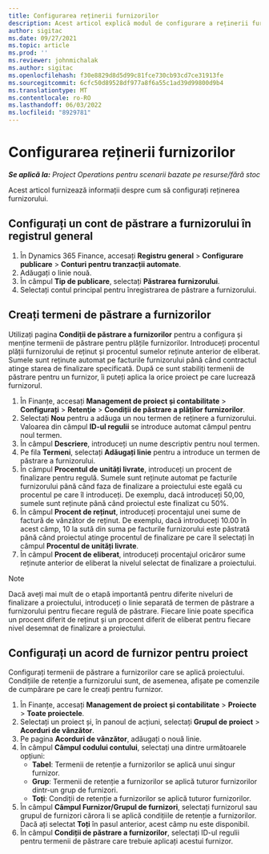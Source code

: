 ```yaml
---
title: Configurarea reținerii furnizorilor
description: Acest articol explică modul de configurare a reținerii furnizorului.
author: sigitac
ms.date: 09/27/2021
ms.topic: article
ms.prod: ''
ms.reviewer: johnmichalak
ms.author: sigitac
ms.openlocfilehash: f30e8829d8d5d99c81fce730cb93cd7ce31913fe
ms.sourcegitcommit: 6cfc50d89528df977a8f6a55c1ad39d99800d9b4
ms.translationtype: MT
ms.contentlocale: ro-RO
ms.lasthandoff: 06/03/2022
ms.locfileid: "8929781"
---
```

# <a name="set-up-vendor-retention"></a>Configurarea reținerii furnizorilor

_**Se aplică la:** Project Operations pentru scenarii bazate pe resurse/fără stoc_

Acest articol furnizează informații despre cum să configurați reținerea furnizorului.

## <a name="set-up-a-vendor-retention-account-in-general-ledger"></a>Configurați un cont de păstrare a furnizorului în registrul general

1. În Dynamics 365 Finance, accesați **Registru general** > **Configurare publicare** > **Conturi pentru tranzacții automate**.
2. Adăugați o linie nouă.
3. În câmpul **Tip de publicare**, selectați **Păstrarea furnizorului**.
4. Selectați contul principal pentru înregistrarea de păstrare a furnizorului.

## <a name="create-vendor-retention-terms"></a>Creați termeni de păstrare a furnizorilor

Utilizați pagina **Condiții de păstrare a furnizorilor** pentru a configura și menține termenii de păstrare pentru plățile furnizorilor. Introduceți procentul plății furnizorului de reținut și procentul sumelor reținute anterior de eliberat. Sumele sunt reținute automat pe facturile furnizorului până când contractul atinge starea de finalizare specificată. După ce sunt stabiliți termenii de păstrare pentru un furnizor, îi puteți aplica la orice proiect pe care lucrează furnizorul.

1. În Finanțe, accesați **Management de proiect și contabilitate** > **Configurați** > **Retenţie** > **Condiții de păstrare a plăților furnizorilor**.
2. Selectați **Nou** pentru a adăuga un nou termen de reținere a furnizorului. Valoarea din câmpul **ID-ul regulii** se introduce automat câmpul pentru noul termen. 
3. În câmpul **Descriere**, introduceți un nume descriptiv pentru noul termen.
4. Pe fila  **Termeni**, selectați  **Adăugați linie**  pentru a introduce un termen de păstrare a furnizorului.
5. În câmpul  **Procentul de unități livrate**, introduceți un procent de finalizare pentru regulă. Sumele sunt reținute automat pe facturile furnizorului până când faza de finalizare a proiectului este egală cu procentul pe care îl introduceți. De exemplu, dacă introduceți 50,00, sumele sunt reținute până când proiectul este finalizat cu 50%.
6. În câmpul  **Procent de reținut**, introduceți procentajul unei sume de factură de vânzător de reținut. De exemplu, dacă introduceți 10.00 în acest câmp, 10 la sută din suma pe facturile furnizorului este păstrată până când proiectul atinge procentul de finalizare pe care îl selectați în câmpul  **Procentul de unități livrate**.
7. În câmpul  **Procent de eliberat**, introduceți procentajul oricăror sume reținute anterior de eliberat la nivelul selectat de finalizare a proiectului.

> [!NOTE]
> Dacă aveți mai mult de o etapă importantă pentru diferite niveluri de finalizare a proiectului, introduceți o linie separată de termen de păstrare a furnizorului pentru fiecare regulă de păstrare. Fiecare linie poate specifica un procent diferit de reținut și un procent diferit de eliberat pentru fiecare nivel desemnat de finalizare a proiectului.

## <a name="set-up-a-vendor-agreement-for-the-project"></a>Configurați un acord de furnizor pentru proiect

Configurați termenii de păstrare a furnizorilor care se aplică proiectului. Condițiile de retenție a furnizorului sunt, de asemenea, afișate pe comenzile de cumpărare pe care le creați pentru furnizor.

1. În Finanțe, accesați **Management de proiect și contabilitate** > **Proiecte** > **Toate proiectele**. 
2. Selectați un proiect și, în panoul de acțiuni, selectați **Grupul de proiect** > **Acorduri de vânzător**.
3. Pe pagina **Acorduri de vânzător**, adăugați o nouă linie.
4. În câmpul **Câmpul codului contului**, selectați una dintre următoarele opțiuni:
   - **Tabel**: Termenii de retenție a furnizorilor se aplică unui singur furnizor.
   - **Grup**: Termenii de retenție a furnizorilor se aplică tuturor furnizorilor dintr-un grup de furnizori.
   - **Toți**: Condiții de retenție a furnizorilor se aplică tuturor furnizorilor.
5. În câmpul **Câmpul Furnizor/Grupul de furnizori**, selectați furnizorul sau grupul de furnizori cărora li se aplică condițiile de retenție a furnizorilor. Dacă ați selectat  **Toți**  în pasul anterior, acest câmp nu este disponibil.
6. În câmpul **Condiții de păstrare a furnizorilor**, selectați ID-ul regulii pentru termenii de păstrare care trebuie aplicați acestui furnizor.

